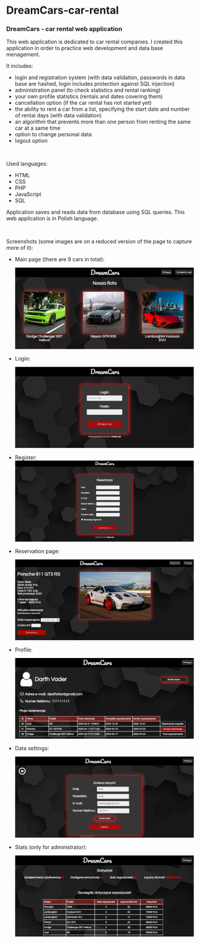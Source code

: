 # DreamCars-car-rental
### DreamCars - car rental web application

This web application is dedicated to car rental companies.
I created this application in order to practice web development and data base menagement.

It includes:
* login and registration system (with data validation, passwords in data base are hashed, login includes protection against SQL injection)
* administration panel (to check statistics and rental ranking)
* your own profile statistics (rentals and dates covering them)
* cancellation option (if the car rental has not started yet)
* the ability to rent a car from a list, specifying the start date and number of rental days (with data validation)
* an algorithm that prevents more than one person from renting the same car at a same time
* option to change personal data
* logout option

<br>

Used languages:
* HTML
* CSS
* PHP
* JavaScript
* SQL

Application saves and reads data from database using SQL queries.
This web application is in Polish language.

<br>

Screenshots (some images are on a reduced version of the page to capture more of it):

* Main page (there are 9 cars in total):

    ![main-page](./screenshots/main-page.png)

* Login:

    ![login](./screenshots/login.png)

* Register:
    ![register](./screenshots/register.png)

* Reservation page:

    ![reservation](./screenshots/reservation.png)

* Profile:
  
    ![profile](./screenshots/profile.png)

* Data settings:
  
    ![settings](./screenshots/settings.png)

* Stats (only for administrator):

    ![stats](./screenshots/stats.png)
